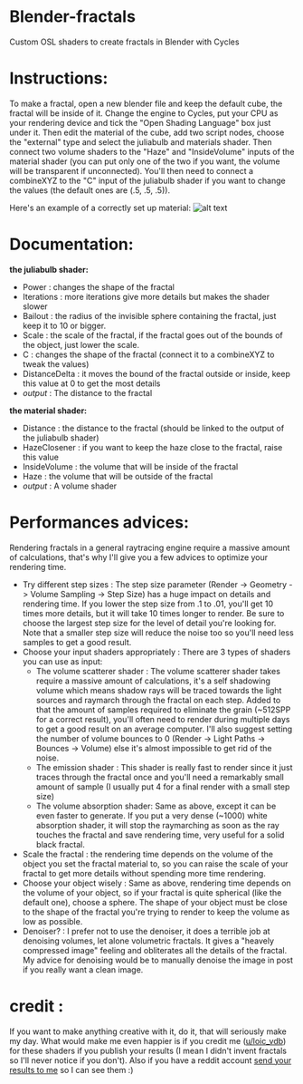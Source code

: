 # Blender-fractals
Custom OSL shaders to create fractals in Blender with Cycles


# Instructions:
To make a fractal, open a new blender file and keep the default cube, the fractal will be inside of it. Change the engine to Cycles, put your CPU as your rendering device and tick the "Open Shading Language" box just under it. Then edit the material of the cube, add two script nodes, choose the "external" type and select the juliabulb and materials shader. Then connect two volume shaders to the "Haze" and "InsideVolume" inputs of the material shader (you can put only one of the two if you want, the volume will be transparent if unconnected). You'll then need to connect a combineXYZ to the "C" input of the juliabulb shader if you want to change the values (the default ones are (.5, .5, .5)).

Here's an example of a correctly set up material:
![alt text](https://i.imgur.com/e40uGbo.png)


# Documentation:
**the juliabulb shader:**
 - Power : changes the shape of the fractal
 - Iterations : more iterations give more details but makes the shader slower
 - Bailout : the radius of the invisible sphere containing the fractal, just keep it to 10 or bigger.
 - Scale : the scale of the fractal, if the fractal goes out of the bounds of the object, just lower the scale.
 - C : changes the shape of the fractal (connect it to a combineXYZ to tweak the values)
 - DistanceDelta : it moves the bound of the fractal outside or inside, keep this value at 0 to get the most details
 - *output* : The distance to the fractal

**the material shader:**
 - Distance : the distance to the fractal (should be linked to the output of the juliabulb shader)
 - HazeClosener : if you want to keep the haze close to the fractal, raise this value
 - InsideVolume : the volume that will be inside of the fractal
 - Haze : the volume that will be outside of the fractal
 - *output* : A volume shader
 
 

 # Performances advices:
Rendering fractals in a general raytracing engine require a massive amount of calculations, that's why I'll give you a few advices to optimize your rendering time.
- Try different step sizes : The step size parameter (Render -> Geometry -> Volume Sampling -> Step Size) has a huge impact on details and rendering time. If you lower the step size from .1 to .01, you'll get 10 times more details, but it will take 10 times longer to render. Be sure to choose the largest step size for the level of detail you're looking for. Note that a smaller step size will reduce the noise too so you'll need less samples to get a good result.
- Choose your input shaders appropriately : There are 3 types of shaders you can use as input:
  * The volume scatterer shader : The volume scatterer shader takes require a massive amount of calculations, it's a self shadowing volume which means shadow rays will be traced towards the light sources and raymarch through the fractal on each step. Added to that the amount of samples required to eliminate the grain (~512SPP for a correct result), you'll often need to render during multiple days to get a good result on an average computer. I'll also suggest setting the number of volume bounces to 0 (Render -> Light Paths -> Bounces -> Volume) else it's almost impossible to get rid of the noise.
  * The emission shader : This shader is really fast to render since it just traces through the fractal once and you'll need a remarkably small amount of sample (I usually put 4 for a final render with a small step size)
  * The volume absorption shader: Same as above, except it can be even faster to generate. If you put a very dense (~1000) white absorption shader, it will stop the raymarching as soon as the ray touches the fractal and save rendering time, very useful for a solid black fractal.
 - Scale the fractal : the rendering time depends on the volume of the object you set the fractal material to, so you can raise the scale of your fractal to get more details without spending more time rendering.
- Choose your object wisely : Same as above, rendering time depends on the volume of your object, so if your fractal is quite spherical (like the default one), choose a sphere. The shape of your object must be close to the shape of the fractal you're trying to render to keep the volume as low as possible.
- Denoiser? : I prefer not to use the denoiser, it does a terrible job at denoising volumes, let alone volumetric fractals. It gives a "heavely compressed image" feeling and obliterates all the details of the fractal. My advice for denoising would be to manually denoise the image in post if you really want a clean image.


# credit :
If you want to make anything creative with it, do it, that will seriously make my day. What would make me even happier is if you credit me ([u/loic_vdb](https://www.reddit.com/user/loic_vdb)) for these shaders if you publish your results (I mean I didn't invent fractals so I'll never notice if you don't). Also if you have a reddit account [send your results to me](https://www.reddit.com/message/compose/?to=loic_vdb) so I can see them :)

